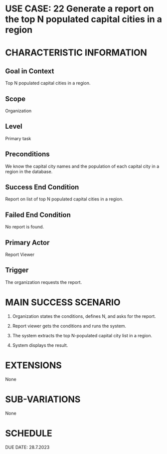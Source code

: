 # USE CASE: 22 Generate a report on the top N populated capital cities in a region

# CHARACTERISTIC INFORMATION

## Goal in Context

Top N populated capital cities in a region.

## Scope

Organization

## Level

Primary task

## Preconditions

We know the capital city names and the population of each capital city
in a region in the database.

## Success End Condition

Report on list of top N populated capital cities in a region.

## Failed End Condition

No report is found.

## Primary Actor

Report Viewer

## Trigger

The organization requests the report.

# MAIN SUCCESS SCENARIO

1.  Organization states the conditions, defines N, and asks for the
    report.

2.  Report viewer gets the conditions and runs the system.

3.  The system extracts the top N-populated capital city list in a
    region.

4.  System displays the result.

# EXTENSIONS

None

# SUB-VARIATIONS

None

# SCHEDULE

DUE DATE: 28.7.2023
